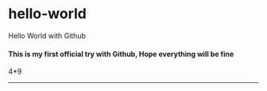 # hello-world
Hello World with Github

#### This is my first official try with Github, Hope everything will be fine
4*9
***

